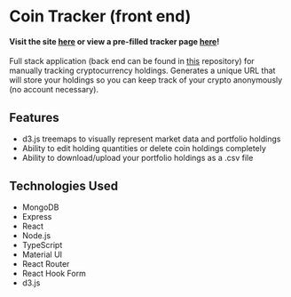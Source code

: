 # Coin Tracker (front end)
#### Visit the site [here](https://www.cointracker.me/) or view a pre-filled tracker page [here](https://www.cointracker.me/6046ee08e4fabe00153867e5)!

Full stack application (back end can be found in [this](https://github.com/alicenstar/coin-tracker-3-api) repository) for manually tracking cryptocurrency holdings. Generates a unique URL that will store your holdings so you can keep track of your crypto anonymously (no account necessary).

## Features
- d3.js treemaps to visually represent market data and portfolio holdings
- Ability to edit holding quantities or delete coin holdings completely
- Ability to download/upload your portfolio holdings as a .csv file

## Technologies Used
- MongoDB
- Express
- React
- Node.js
- TypeScript
- Material UI
- React Router
- React Hook Form
- d3.js